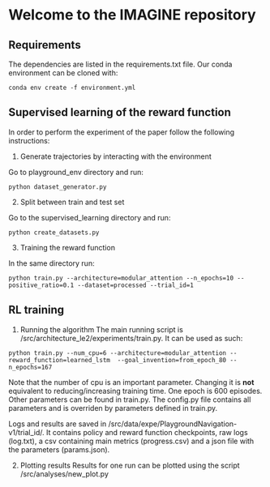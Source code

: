 # Welcome to the IMAGINE repository

## Requirements

The dependencies are listed in the requirements.txt file. Our conda environment can be cloned with:
```
conda env create -f environment.yml
```

## Supervised learning of the reward function

In order to perform the experiment of the paper follow the following instructions:

1. Generate trajectories by interacting with the environment

Go to playground_env directory and run:
```
python dataset_generator.py
```
2. Split between train and test set

Go to the supervised_learning directory and run:
```
python create_datasets.py
```

3. Training the reward function

In the same directory run:
```
python train.py --architecture=modular_attention --n_epochs=10 --positive_ratio=0.1 --dataset=processed --trial_id=1
```


## RL training

1. Running the algorithm
The main running script is /src/architecture_le2/experiments/train.py. It can be used as such:

```
python train.py --num_cpu=6 --architecture=modular_attention --reward_function=learned_lstm  --goal_invention=from_epoch_80 --n_epochs=167
```

Note that the number of cpu is an important parameter. Changing it is **not** equivalent to reducing/increasing training time. One epoch is 600 episodes. Other parameters can be
 found in train.py. The config.py file contains all parameters and is overriden by parameters defined in train.py.
 
 Logs and results are saved in /src/data/expe/PlaygroundNavigation-v1/trial_id/. It contains policy and reward function checkpoints, raw logs (log.txt), a csv containing main metrics (progress.csv) and a json file with the parameters (params.json).
 
 2. Plotting results
 Results for one run can be plotted using the script /src/analyses/new_plot.py